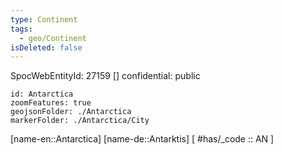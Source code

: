 ```yaml
---
type: Continent
tags:
  - geo/Continent
isDeleted: false
---
```

SpocWebEntityId: 27159
[]
confidential: public
```leaflet
id: Antarctica
zoomFeatures: true
geojsonFolder: ./Antarctica
markerFolder: ./Antarctica/City
```

[name-en::Antarctica]
[name-de::Antarktis]
[ #has/_code  :: AN ]
